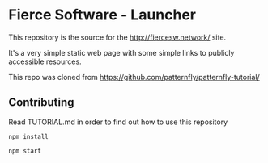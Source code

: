 # Fierce Software - Launcher

This repository is the source for the http://fiercesw.network/ site.

It's a very simple static web page with some simple links to publicly accessible resources.

This repo was cloned from https://github.com/patternfly/patternfly-tutorial/

## Contributing

Read TUTORIAL.md in order to find out how to use this repository

```
npm install
```

```
npm start
```
